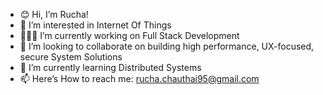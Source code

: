 -  	😊 Hi, I’m Rucha!
-  	🔭 I’m interested in Internet Of Things
-  	👩🏻‍💻 I’m currently working on Full Stack Development
-  	💞️ I’m looking to collaborate on building high performance, UX-focused, secure System Solutions
-  	🌱 I’m currently learning Distributed Systems
-  	📫 Here’s How to reach me: rucha.chauthai95@gmail.com


